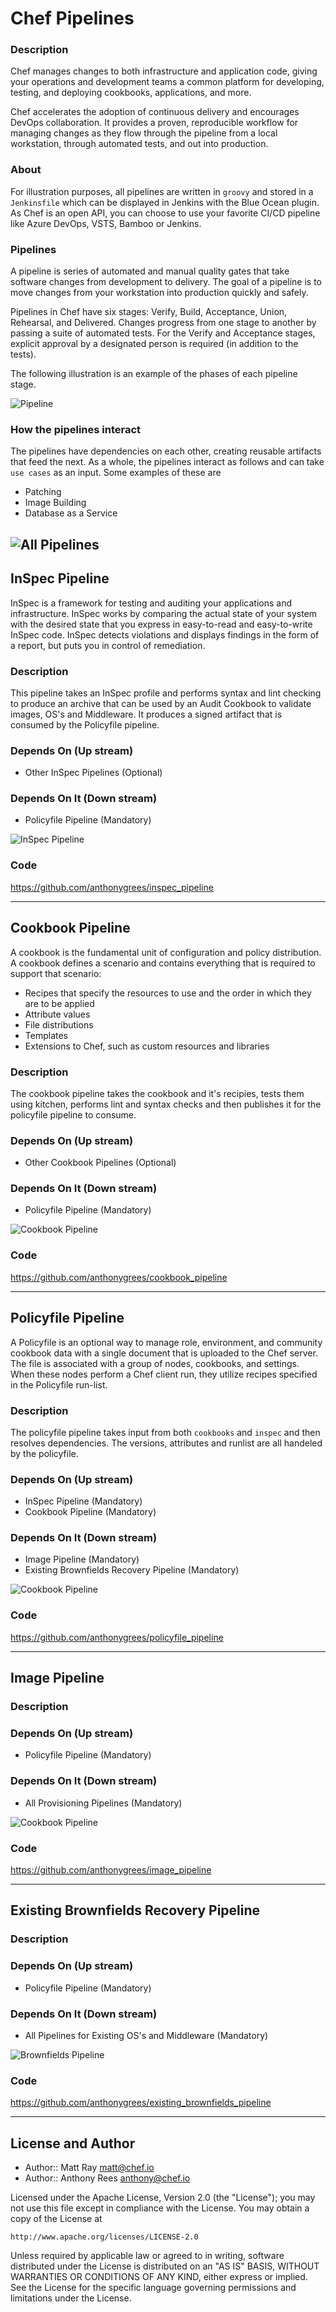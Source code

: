 # Chef Pipelines

### Description
Chef manages changes to both infrastructure and application code, giving your operations and development teams a common platform for developing, testing, and deploying cookbooks, applications, and more.

Chef accelerates the adoption of continuous delivery and encourages DevOps collaboration. It provides a proven, reproducible workflow for managing changes as they flow through the pipeline from a local workstation, through automated tests, and out into production.

### About
For illustration purposes, all pipelines are written in `groovy` and stored in a `Jenkinsfile` which can be displayed in Jenkins with the Blue Ocean plugin.  As Chef is an open API, you can choose to use your favorite CI/CD pipeline like Azure DevOps, VSTS, Bamboo or Jenkins.

### Pipelines
A pipeline is series of automated and manual quality gates that take software changes from development to delivery. The goal of a pipeline is to move changes from your workstation into production quickly and safely.

Pipelines in Chef have six stages: Verify, Build, Acceptance, Union, Rehearsal, and Delivered. Changes progress from one stage to another by passing a suite of automated tests. For the Verify and Acceptance stages, explicit approval by a designated person is required (in addition to the tests).

The following illustration is an example of the phases of each pipeline stage.

![Pipeline](/images/pipeline.png)

### How the pipelines interact
The pipelines have dependencies on each other, creating reusable artifacts that feed the next.  As a whole, the pipelines interact as follows and can take ```use cases``` as an input.  Some examples of these are 
 - Patching
 - Image Building
 - Database as a Service

![All Pipelines](/images/all_pipelines.png)
---
## InSpec Pipeline
InSpec is a framework for testing and auditing your applications and infrastructure. InSpec works by comparing the actual state of your system with the desired state that you express in easy-to-read and easy-to-write InSpec code. InSpec detects violations and displays findings in the form of a report, but puts you in control of remediation.

### Description
This pipeline takes an InSpec profile and performs syntax and lint checking to produce an archive that can be used by an Audit Cookbook to validate images, OS's and Middleware.  It produces a signed artifact that is consumed by the Policyfile pipeline.

### Depends On (Up stream)
- Other InSpec Pipelines (Optional)

### Depends On It (Down stream)
- Policyfile Pipeline (Mandatory)

![InSpec Pipeline](/images/inspec_pipeline.png)

### Code
https://github.com/anthonygrees/inspec_pipeline

---
## Cookbook Pipeline
A cookbook is the fundamental unit of configuration and policy distribution. A cookbook defines a scenario and contains everything that is required to support that scenario:
- Recipes that specify the resources to use and the order in which they are to be applied
- Attribute values
- File distributions
- Templates
- Extensions to Chef, such as custom resources and libraries

### Description
The cookbook pipeline takes the cookbook and it's recipies, tests them using kitchen, performs lint and syntax checks and then publishes it for the policyfile pipeline to consume.

### Depends On (Up stream)
- Other Cookbook Pipelines (Optional)

### Depends On It (Down stream)
- Policyfile Pipeline (Mandatory)

![Cookbook Pipeline](/images/cookbook_pipeline.png)

### Code
https://github.com/anthonygrees/cookbook_pipeline

---
## Policyfile Pipeline
A Policyfile is an optional way to manage role, environment, and community cookbook data with a single document that is uploaded to the Chef server. The file is associated with a group of nodes, cookbooks, and settings. When these nodes perform a Chef client run, they utilize recipes specified in the Policyfile run-list.

### Description
The policyfile pipeline takes input from both `cookbooks` and `inspec` and then resolves dependencies.  The versions, attributes and runlist are all handeled by the policyfile.

### Depends On (Up stream)
- InSpec Pipeline (Mandatory)
- Cookbook Pipeline (Mandatory)

### Depends On It (Down stream)
- Image Pipeline (Mandatory)
- Existing Brownfields Recovery Pipeline (Mandatory)

![Cookbook Pipeline](/images/policyfile_pipeline.png)

### Code
https://github.com/anthonygrees/policyfile_pipeline

---
## Image Pipeline

### Description

### Depends On (Up stream)
- Policyfile Pipeline (Mandatory)

### Depends On It (Down stream)
- All Provisioning Pipelines (Mandatory)

![Cookbook Pipeline](/images/image_pipeline.png)

### Code
https://github.com/anthonygrees/image_pipeline

---
## Existing Brownfields Recovery Pipeline

### Description

### Depends On (Up stream)
- Policyfile Pipeline (Mandatory)

### Depends On It (Down stream)
- All Pipelines for Existing OS's and Middleware (Mandatory)

![Brownfields Pipeline](/images/brownfields_pipeline.png)

### Code
https://github.com/anthonygrees/existing_brownfields_pipeline

---
## License and Author

* Author:: Matt Ray <matt@chef.io>
* Author:: Anthony Rees <anthony@chef.io>

Licensed under the Apache License, Version 2.0 (the "License");
you may not use this file except in compliance with the License.
You may obtain a copy of the License at

    http://www.apache.org/licenses/LICENSE-2.0

Unless required by applicable law or agreed to in writing, software
distributed under the License is distributed on an "AS IS" BASIS,
WITHOUT WARRANTIES OR CONDITIONS OF ANY KIND, either express or implied.
See the License for the specific language governing permissions and
limitations under the License.
